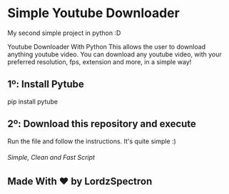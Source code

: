 # Simple Youtube Downloader
My second simple project in python :D

Youtube Downloader With Python
This allows the user to download anything youtube video. 
You can download any youtube video, with your preferred resolution, fps, extension and more, in a simple way!

## 1º: Install Pytube
pip install pytube

## 2º: Download this repository and execute
Run the file and follow the instructions. It's quite simple :)

<h6>Simple, Clean and Fast Script</h6>
<h2>Made With ♥ by LordzSpectron</h2>
